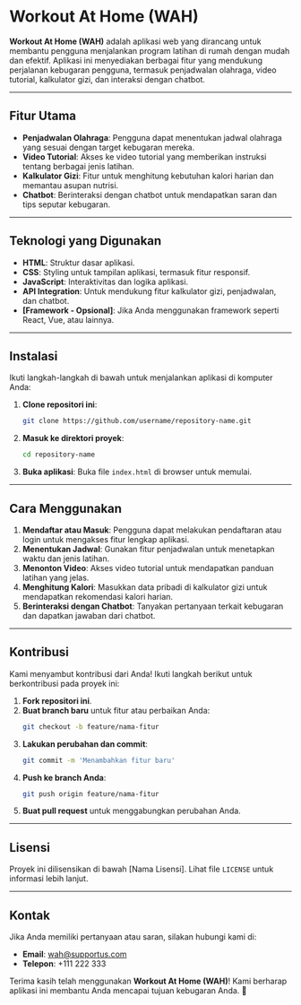 # **Workout At Home (WAH)**

**Workout At Home (WAH)** adalah aplikasi web yang dirancang untuk membantu pengguna menjalankan program latihan di rumah dengan mudah dan efektif. Aplikasi ini menyediakan berbagai fitur yang mendukung perjalanan kebugaran pengguna, termasuk penjadwalan olahraga, video tutorial, kalkulator gizi, dan interaksi dengan chatbot.

---

## **Fitur Utama**

- **Penjadwalan Olahraga**:
  Pengguna dapat menentukan jadwal olahraga yang sesuai dengan target kebugaran mereka.
- **Video Tutorial**:
  Akses ke video tutorial yang memberikan instruksi tentang berbagai jenis latihan.
- **Kalkulator Gizi**:
  Fitur untuk menghitung kebutuhan kalori harian dan memantau asupan nutrisi.
- **Chatbot**:
  Berinteraksi dengan chatbot untuk mendapatkan saran dan tips seputar kebugaran.

---

## **Teknologi yang Digunakan**

- **HTML**: Struktur dasar aplikasi.
- **CSS**: Styling untuk tampilan aplikasi, termasuk fitur responsif.
- **JavaScript**: Interaktivitas dan logika aplikasi.
- **API Integration**: Untuk mendukung fitur kalkulator gizi, penjadwalan, dan chatbot.
- **[Framework - Opsional]**: Jika Anda menggunakan framework seperti React, Vue, atau lainnya.

---

## **Instalasi**

Ikuti langkah-langkah di bawah untuk menjalankan aplikasi di komputer Anda:

1. **Clone repositori ini**:

   ```bash
   git clone https://github.com/username/repository-name.git
   ```

2. **Masuk ke direktori proyek**:

   ```bash
   cd repository-name
   ```

3. **Buka aplikasi**:
   Buka file `index.html` di browser untuk memulai.

---

## **Cara Menggunakan**

1. **Mendaftar atau Masuk**:
   Pengguna dapat melakukan pendaftaran atau login untuk mengakses fitur lengkap aplikasi.
2. **Menentukan Jadwal**:
   Gunakan fitur penjadwalan untuk menetapkan waktu dan jenis latihan.
3. **Menonton Video**:
   Akses video tutorial untuk mendapatkan panduan latihan yang jelas.
4. **Menghitung Kalori**:
   Masukkan data pribadi di kalkulator gizi untuk mendapatkan rekomendasi kalori harian.
5. **Berinteraksi dengan Chatbot**:
   Tanyakan pertanyaan terkait kebugaran dan dapatkan jawaban dari chatbot.

---

## **Kontribusi**

Kami menyambut kontribusi dari Anda! Ikuti langkah berikut untuk berkontribusi pada proyek ini:

1. **Fork repositori ini**.
2. **Buat branch baru** untuk fitur atau perbaikan Anda:
   ```bash
   git checkout -b feature/nama-fitur
   ```
3. **Lakukan perubahan dan commit**:
   ```bash
   git commit -m 'Menambahkan fitur baru'
   ```
4. **Push ke branch Anda**:
   ```bash
   git push origin feature/nama-fitur
   ```
5. **Buat pull request** untuk menggabungkan perubahan Anda.

---

## **Lisensi**

Proyek ini dilisensikan di bawah [Nama Lisensi]. Lihat file `LICENSE` untuk informasi lebih lanjut.

---

## **Kontak**

Jika Anda memiliki pertanyaan atau saran, silakan hubungi kami di:

- **Email**: wah@supportus.com
- **Telepon**: +111 222 333

Terima kasih telah menggunakan **Workout At Home (WAH)**! Kami berharap aplikasi ini membantu Anda mencapai tujuan kebugaran Anda. 🚀
